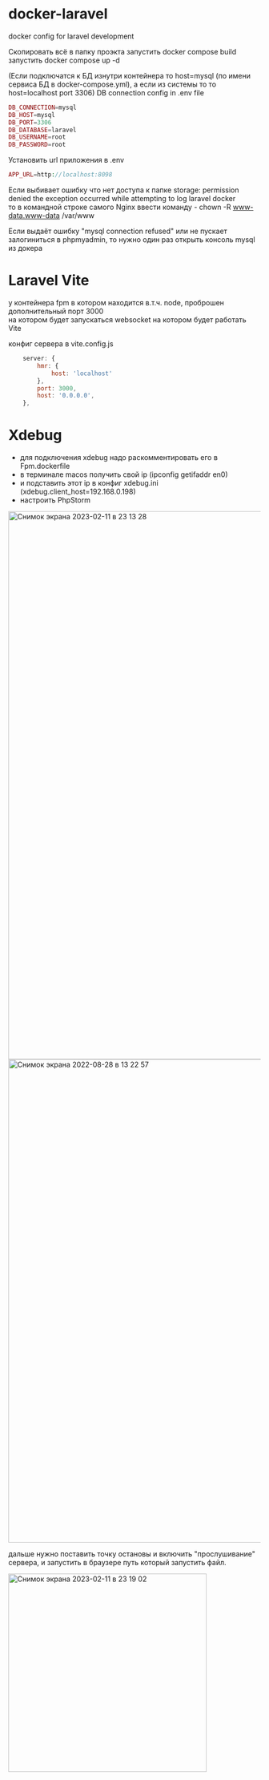 # docker-laravel
docker config for laravel development

Скопировать всё в папку проэкта
запустить docker compose build
запустить docker compose up -d


(Если подключатся к БД изнутри контейнера то host=mysql (по имени сервиса БД в docker-compose.yml), а если из системы то то host=localhost port 3306)
DB connection config in .env file
```php
DB_CONNECTION=mysql
DB_HOST=mysql 
DB_PORT=3306 
DB_DATABASE=laravel 
DB_USERNAME=root 
DB_PASSWORD=root 
```
Установить url приложения в .env <br>
```php
APP_URL=http://localhost:8098
```

Если выбивает ошибку что нет доступа к папке storage:
permission denied the exception occurred while attempting to log laravel docker <br>
то в командной строке самого Nginx ввести команду - 
chown -R www-data.www-data /var/www

Если выдаёт ошибку "mysql connection refused" или не пускает залогиниться в phpmyadmin, то нужно один раз открыть консоль mysql из докера

# Laravel Vite

у контейнера fpm в котором находится в.т.ч. node, проброшен дополнительный порт 3000 <br>
на котором будет запускаться websocket  на котором будет работать Vite <br>

конфиг сервера в vite.config.js
```js
    server: {
        hmr: {
            host: 'localhost'
        },
        port: 3000,
        host: '0.0.0.0',
    },
```
# Xdebug
- для подключения xdebug надо раскомментировать его в Fpm.dockerfile
- в терминале macos получить свой ip (ipconfig getifaddr en0) 
- и подставить этот ip в конфиг xdebug.ini (xdebug.client_host=192.168.0.198)
- настроить PhpStorm

<img width="1094" alt="Снимок экрана 2023-02-11 в 23 13 28" src="https://user-images.githubusercontent.com/5227819/218281433-54fe4db1-f6a9-4cea-a80d-fed72fe3bdc4.png">


<img width="965" alt="Снимок экрана 2022-08-28 в 13 22 57" src="https://user-images.githubusercontent.com/5227819/187069224-45c4edaf-4c5e-45db-8979-2d269e4b0507.png">

дальше нужно поставить точку остановы и включить "прослушивание" сервера, и запустить в браузере путь который запустить файл.

<img width="396" alt="Снимок экрана 2023-02-11 в 23 19 02" src="https://user-images.githubusercontent.com/5227819/218281715-43be5fa0-293f-438b-a8bb-28ddd3bb3896.png">

